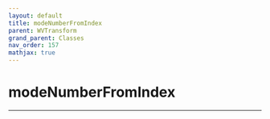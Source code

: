 ```yaml
---
layout: default
title: modeNumberFromIndex
parent: WVTransform
grand_parent: Classes
nav_order: 157
mathjax: true
---
```


#  modeNumberFromIndex




---

